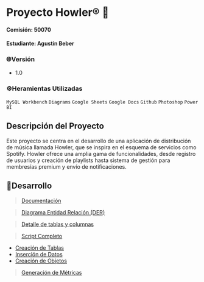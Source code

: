 # Proyecto Howler® :wolf:	
#### Comisión: 50070
#### Estudiante: Agustín Beber

### 🌐Versión
- 1.0

### ⚙Heramientas Utilizadas
`MySQL Workbench`
`Diagrams`
`Google Sheets`
`Google Docs`
`Github`
`Photoshop`
`Power BI`
  
## Descripción del Proyecto
Este proyecto se centra en el desarrollo de una aplicación de distribución de música llamada Howler, que se inspira en el esquema de servicios como Spotify. Howler ofrece una amplia gama de funcionalidades, desde registro de usuarios y creación de playlists hasta sistema de gestión para membresías premium y envío de notificaciones.

## 📝Desarrollo

> [Documentación](https://docs.google.com/document/d/1p7k3XOFmAUkrP1VMrkSmQH0FqKdOvpfoe3hy8rGuxL4/edit?usp=drive_link)

> [Diagrama Entidad Relación (DER)](https://drive.google.com/file/d/1XpeX9rzh89zox724hccvjU0itxTWg6Mj/view?usp=sharing)

> [Detalle de tablas y columnas](https://docs.google.com/spreadsheets/d/1ISVfIx2EdfUp-l5D3Ln8lvDFxH0DXoDkp2Y8Hz0zgWc/edit?usp=sharing)

> [Script Completo](https://github.com/agusbeber/Proyecto-Howler/blob/main/Script%20Completo.sql)

  * [Creación de Tablas](https://github.com/agusbeber/Proyecto-Howler/blob/main/Creaci%C3%B3n%20de%20Tablas.sql)
  * [Inserción de Datos](https://github.com/agusbeber/Proyecto-Howler/blob/main/Inserci%C3%B3n%20de%20Datos.sql)
  * [Creación de Objetos](https://github.com/agusbeber/Proyecto-Howler/blob/main/Creaci%C3%B3n%20de%20Objetos.sql)

> [Generación de Métricas](https://github.com/agusbeber/Proyecto-Howler/blob/main/Creaci%C3%B3n%20de%20Informes)
